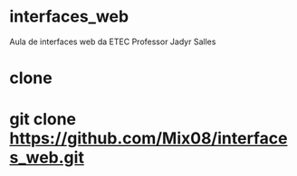 # interfaces_web
Aula de interfaces web da ETEC Professor Jadyr Salles
# clone
# git clone https://github.com/Mix08/interfaces_web.git